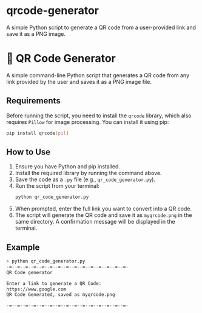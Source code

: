 # qrcode-generator
A simple Python script to generate a QR code from a user-provided link and save it as a PNG image.

# 🔗 QR Code Generator

A simple command-line Python script that generates a QR code from any link provided by the user and saves it as a PNG image file.

## Requirements

Before running the script, you need to install the `qrcode` library, which also requires `Pillow` for image processing. You can install it using pip:

```sh
pip install qrcode[pil]
```

## How to Use

1.  Ensure you have Python and pip installed.
2.  Install the required library by running the command above.
3.  Save the code as a `.py` file (e.g., `qr_code_generator.py`).
4.  Run the script from your terminal:
    ```sh
    python qr_code_generator.py
    ```
5.  When prompted, enter the full link you want to convert into a QR code.
6.  The script will generate the QR code and save it as `myqrcode.png` in the same directory. A confirmation message will be displayed in the terminal.

## Example

```sh
> python qr_code_generator.py
-=--=--=--=--=--=--=--=--=--=--=--=--=--=--=-
QR Code generator

Enter a link to generate a QR Code:
https://www.google.com
QR Code Generated, saved as myqrcode.png

-=--=--=--=--=--=--=--=--=--=--=--=--=--=--=-
```
